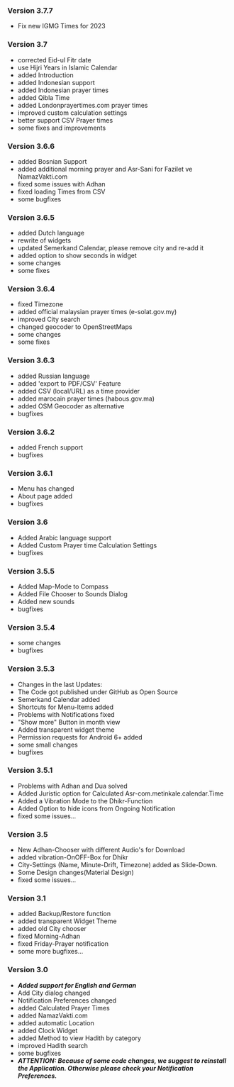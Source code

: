 ### Version 3.7.7
- Fix new IGMG Times for 2023

### Version 3.7
- corrected Eid-ul Fitr date
- use Hijri Years in Islamic Calendar
- added Introduction
- added Indonesian support
- added Indonesian prayer times
- added Qibla Time
- added Londonprayertimes.com prayer times
- improved custom calculation settings
- better support CSV Prayer times
- some fixes and improvements

### Version 3.6.6
- added Bosnian Support
- added additional morning prayer and Asr-Sani for Fazilet ve NamazVakti.com
- fixed some issues with Adhan
- fixed loading Times from CSV
- some bugfixes


### Version 3.6.5
- added Dutch language
- rewrite of widgets
- updated Semerkand Calendar, please remove city and re-add it
- added option to show seconds in widget
- some changes
- some fixes


### Version 3.6.4
- fixed Timezone
- added official malaysian prayer times (e-solat.gov.my)
- improved City search
- changed geocoder to OpenStreetMaps
- some changes
- some fixes

### Version 3.6.3
- added Russian language
- added 'export to PDF/CSV' Feature
- added CSV (local/URL) as a time provider
- added marocain prayer times (habous.gov.ma)
- added OSM Geocoder as alternative
- bugfixes


### Version 3.6.2
- added French support
- bugfixes


### Version 3.6.1
- Menu has changed
- About page added
- bugfixes


### Version 3.6
- Added Arabic language support
- Added Custom Prayer time Calculation Settings
- bugfixes


### Version 3.5.5
- Added Map-Mode to Compass
- Added File Chooser to Sounds Dialog
- Added new sounds
- bugfixes



### Version 3.5.4
- some changes
- bugfixes


### Version 3.5.3
- Changes in the last Updates:
- The Code got published under GitHub as Open Source
- Semerkand Calendar added
- Shortcuts for Menu-Items added
- Problems with Notifications fixed
- "Show more" Button in month view
- Added transparent widget theme
- Permission requests for Android 6+ added
- some small changes
- bugfixes


### Version 3.5.1
- Problems with Adhan and Dua solved
- Added Juristic option for Calculated Asr-com.metinkale.calendar.Time
- Added a Vibration Mode to the Dhikr-Function
- Added Option to hide icons from Ongoing Notification
- fixed some issues...


### Version 3.5
- New Adhan-Chooser with different Audio's for Download
- added vibration-OnOFF-Box for Dhikr
- City-Settings (Name, Minute-Drift, Timezone) added as Slide-Down.
- Some Design changes(Material Design)
- fixed some issues...


### Version 3.1
- added Backup/Restore function
- added transparent Widget Theme
- added old City chooser
- fixed Morning-Adhan
- fixed Friday-Prayer notification
- some more bugfixes...



### Version 3.0
- ___Added support for English and German___
- Add City dialog changed
- Notification Preferences changed
- added Calculated Prayer Times
- added NamazVakti.com
- added automatic Location
- added Clock Widget
- added Method to view Hadith by category
- improved Hadith search
- some bugfixes
- ___ATTENTION: Because of some code changes, we suggest to reinstall the Application.
        Otherwise please check your Notification Preferences.___